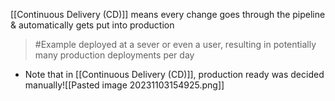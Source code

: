 [[Continuous Delivery (CD)]] means every change goes through the pipeline & automatically gets put into production
>	#Example 
>	deployed at a sever or even a user, resulting in potentially many production deployments per day
- Note that in [[Continuous Delivery (CD)]], production ready was decided manually![[Pasted image 20231103154925.png]]